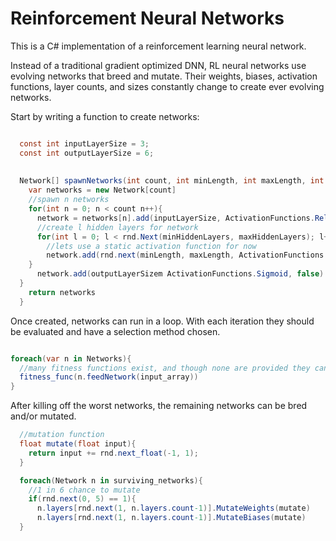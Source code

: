 # Reinforcement Neural Networks

This is a C# implementation of a reinforcement learning neural network.

Instead of a traditional gradient optimized DNN, RL neural networks use evolving networks that breed and mutate. Their weights, biases, activation functions, layer counts, and sizes constantly change to create ever evolving networks.


Start by writing a function to create networks:
```csharp

  const int inputLayerSize = 3; 
  const int outputLayerSize = 6;
  
  
  Network[] spawnNetworks(int count, int minLength, int maxLength, int minHiddenLayers, int maxHiddenLayers){
    var networks = new Network[count]
    //spawn n networks
    for(int n = 0; n < count n++){
      network = networks[n].add(inputLayerSize, ActivationFunctions.Relu, true)
      //create l hidden layers for network
      for(int l = 0; l < rnd.Next(minHiddenLayers, maxHiddenLayers); l++){
        //lets use a static activation function for now
        network.add(rnd.next(minLength, maxLength, ActivationFunctions.linear, false)
    }
      network.add(outputLayerSizem ActivationFunctions.Sigmoid, false)
  }
    return networks 
  }
  ```
Once created, networks can run in a loop. With each iteration they should be evaluated and have a selection method chosen.
  
  
  ```csharp
  
  foreach(var n in Networks){
    //many fitness functions exist, and though none are provided they can be easily created
    fitness_func(n.feedNetwork(input_array))
  }
  ```
  
  After killing off the worst networks, the remaining networks can be bred and/or mutated.
  
  
  ```csharp
    //mutation function
    float mutate(float input){
      return input += rnd.next_float(-1, 1);
    }
  
    foreach(Network n in surviving_networks){
      //1 in 6 chance to mutate
      if(rnd.next(0, 5) == 1){
        n.layers[rnd.next(1, n.layers.count-1)].MutateWeights(mutate)
        n.layers[rnd.next(1, n.layers.count-1)].MutateBiases(mutate)
    }
 ```
  
        
